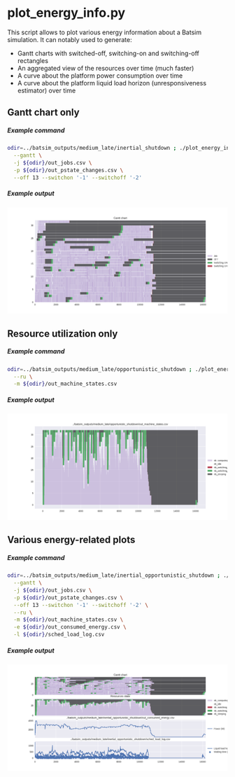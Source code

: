 plot_energy_info.py
=================

This script allows to plot various energy information about a Batsim simulation.
It can notably used to generate:
  - Gantt charts with switched-off, switching-on and switching-off rectangles
  - An aggregated view of the resources over time (much faster)
  - A curve about the platform power consumption over time
  - A curve about the platform liquid load horizon (unresponsiveness estimator)
    over time

Gantt chart only
----------------

##### Example command

``` bash
odir=../batsim_outputs/medium_late/inertial_shutdown ; ./plot_energy_info.py \
  --gantt \
  -j ${odir}/out_jobs.csv \
  -p ${odir}/out_pstate_changes.csv \
  --off 13 --switchon '-1' --switchoff '-2'
```

##### Example output
![gantt_jobs_off_inertial](img/gantt__inertial.png)

Resource utilization only
-------------------------

##### Example command
``` bash
odir=../batsim_outputs/medium_late/opportunistic_shutdown ; ./plot_energy_info.py \
  --ru \
  -m ${odir}/out_machine_states.csv
```

##### Example output
![machine_states_over_time_opportunistic](img/ru__opportunistic.png)

Various energy-related plots
----------------------------

##### Example command

``` bash
odir=../batsim_outputs/medium_late/inertial_opportunistic_shutdown ; ./plot_energy_info.py \
  --gantt \
  -j ${odir}/out_jobs.csv \
  -p ${odir}/out_pstate_changes.csv \
  --off 13 --switchon '-1' --switchoff '-2' \
  --ru \
  -m ${odir}/out_machine_states.csv \
  -e ${odir}/out_consumed_energy.csv \
  -l ${odir}/sched_load_log.csv
```

##### Example output
![gantt_off_mstates_inertial_opportunistic](img/gantt_ru_power_llh__inertial_opportunistic.png)

